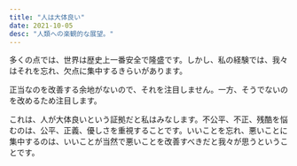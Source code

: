 ```yaml
---
title: "人は大体良い"
date: 2021-10-05
desc: "人類への楽観的な展望。"
---
```


多くの点では、世界は歴史上一番安全で隆盛です。しかし、私の経験では、我々はそれを忘れ、欠点に集中するきらいがあります。

正当なのを改善する余地がないので、それを注目しません。一方、そうでないのを改めるため注目します。

これは、人が大体良いという証拠だと私はみなします。不公平、不正、残酷を悩むのは、公平、正義、優しさを重視することです。いいことを忘れ、悪いことに集中するのは、いいことが当然で悪いことを改善すべきだと我々が思うということです。
